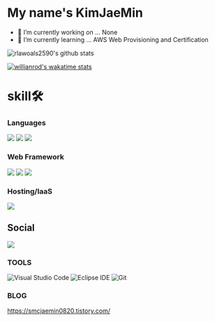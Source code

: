 # My name's KimJaeMin
- 🔭 I’m currently working on ... None
- 🌱 I’m currently learning ... AWS Web Provisioning and Certification
 
![rlawoals2590's github stats](https://github-readme-stats.vercel.app/api?username=rlawoals2590&show_icons=true&theme=dark)

[![willianrod's wakatime stats](https://github-readme-stats.vercel.app/api/wakatime?username=rlawoals2590)](https://github.com/anuraghazra/github-readme-stats)

# skill🛠
### Languages

<span><img src="https://img.shields.io/badge/Python-3776AB?logo=Python&logoColor=white"></span>
<span><img src="https://img.shields.io/badge/Node.js-339933?logo=node.js&logoColor=white"></span>
<span><img src="https://img.shields.io/badge/Shellscript-3178C6?logo=Shellscript&logoColor=white"></span>

### Web Framework

<span><img src="https://img.shields.io/badge/Flask-000000?logo=Flask&logoColor=white"></span>
<span><img src="https://img.shields.io/badge/Express-000000?logo=Express&logoColor=white"></span>
<span><img src="https://img.shields.io/badge/node.js-000000?logo=node.js&logoColor=white"></span>

### Hosting/IaaS

<span><img src="https://img.shields.io/badge/Amazon%20AWS-232F3E?logo=Amazon-AWS&logoColor=white"></span>

## Social

<span><a href="https://www.instagram.com/jaemin_820/"><img src="https://img.shields.io/badge/jaemin_820-E4405F?logo=Instagram&logoColor=white"></a></span>

### TOOLS
![Visual Studio Code](https://img.shields.io/badge/Visual%20Studio%20Code-007ACC.svg?&style=for-the-badge&logo=Visual%20Studio%20Code&logoColor=white)
![Eclipse IDE](https://img.shields.io/badge/Eclipse%20IDE-2C2255.svg?&style=for-the-badge&logo=Eclipse%20IDE&logoColor=white)
![Git](https://img.shields.io/badge/Git-F05032.svg?&style=for-the-badge&logo=Git&logoColor=white)

### BLOG
https://smcjaemin0820.tistory.com/
